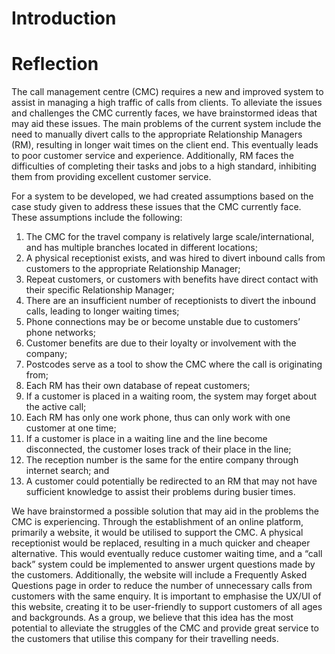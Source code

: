 # Introduction

# Reflection

The call management centre (CMC) requires a new and improved system to assist in managing a high traffic of calls from clients. To alleviate the issues and challenges the CMC currently faces, we have brainstormed ideas that may aid these issues. The main problems of the current system include the need to manually divert calls to the appropriate Relationship Managers (RM), resulting in longer wait times on the client end. This eventually leads to poor customer service and experience. Additionally, RM faces the difficulties of completing their tasks and jobs to a high standard, inhibiting them from providing excellent customer service.

For a system to be developed, we had created assumptions based on the case study given to address these issues that the CMC currently face. These assumptions include the following:

1. The CMC for the travel company is relatively large scale/international, and has multiple branches located in different locations;
2. A physical receptionist exists, and was hired to divert inbound calls from customers to the appropriate Relationship Manager;
3. Repeat customers, or customers with benefits have direct contact with their specific Relationship Manager;
4. There are an insufficient number of receptionists to divert the inbound calls, leading to longer waiting times;
5. Phone connections may be or become unstable due to customers’ phone networks;
6. Customer benefits are due to their loyalty or involvement with the company;
7. Postcodes serve as a tool to show the CMC where the call is originating from;
8. Each RM has their own database of repeat customers;
9. If a customer is placed in a waiting room, the system may forget about the active call;
10. Each RM has only one work phone, thus can only work with one customer at one time;
11. If a customer is place in a waiting line and the line become disconnected, the customer loses track of their place in the line;
12. The reception number is the same for the entire company through internet search; and
13. A customer could potentially be redirected to an RM that may not have sufficient knowledge to assist their problems during busier times.

We have brainstormed a possible solution that may aid in the problems the CMC is experiencing. Through the establishment of an online platform, primarily a website, it would be utilised to support the CMC. A physical receptionist would be replaced, resulting in a much quicker and cheaper alternative. This would eventually reduce customer waiting time, and a “call back” system could be implemented to answer urgent questions made by the customers. Additionally, the website will include a Frequently Asked Questions page in order to reduce the number of unnecessary calls from customers with the same enquiry. It is important to emphasise the UX/UI of this website, creating it to be user-friendly to support customers of all ages and backgrounds. As a group, we believe that this idea has the most potential to alleviate the struggles of the CMC and provide great service to the customers that utilise this company for their travelling needs.
